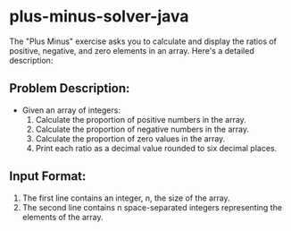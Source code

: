 # plus-minus-solver-java

The "Plus Minus" exercise asks you to calculate and display the ratios of positive, negative, and zero elements in an array. Here's a detailed description:

## Problem Description:

- Given an array of integers:
  1. Calculate the proportion of positive numbers in the array.
  2. Calculate the proportion of negative numbers in the array.
  3. Calculate the proportion of zero values in the array.
  4. Print each ratio as a decimal value rounded to six decimal places.
 
## Input Format:
1. The first line contains an integer, n, the size of the array.
2. The second line contains n space-separated integers representing the elements of the array.
